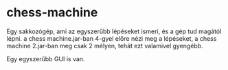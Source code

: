 # chess-machine
Egy sakkozógép, ami az egyszerűbb lépéseket ismeri, és a gép tud magától lépni.
a chess machine.jar-ban 4-gyel előre nézi meg a lépéseket,
a chess machine 2.jar-ban meg csak 2 mélyen, tehát ezt valamivel gyengébb.

Egy egyszerűbb GUI is van.
